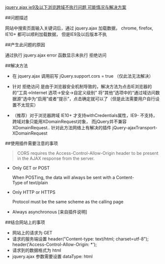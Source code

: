 [jquery ajax ie9及以下浏览跨域不执行问题 可能情况与解决方案 ](http://www.cnblogs.com/cnblogs-jcy/articles/5523030.html)

##问题描述

网站中搜索页面输入关键词后，通过 jquery.ajax 加载数据， chrome, firefox, IE10+ 都可以顺利加载数据，
但是IE9及以后版本不执

##产生此问题的原因

通过执行 jquery.ajax error 函数显示未执行 拒绝访问

##解决方法

* 在 jquery.ajax 调用前写 jQuery.support.cors = true （仅此法无法解决）
* 针对 拒绝访问 是由于浏览器安全机制导致的，解决方法为点击IE浏览器的的“工具->Internet 选项->安全->自定义级别”
将“其他”选项中的“通过域访问数据源”选中为“启用”或者“提示”，点击确定就可以了（但是此法需要用户自行设置不太现实）

* （推荐）对于浏览器跨域 IE10+ 才支持withCredentials属性，IE9- 不支持，跨域对象只能用XDomainRequest对象，
而jQuery并不兼容XDomainRequest.. 针对此方法网络上有解决的插件 jQuery-ajaxTransport-XDomainRequest


##使用插件需要注意的事项

> CORS requires the Access-Control-Allow-Origin header to be present in the AJAX response from the server.

* Only GET or POST 

    When POSTing, the data will always be sent with a Content-Type of text/plain
* Only HTTP or HTTPS 

    Protocol must be the same scheme as the calling page
    
* Always asynchronous
[来自插件说明]

##结合网站上的事项

* 网站上的请求为 GET
* 请求的服务端设置 header("Content-type: text/html; charset=utf-8"); header('Access-Control-Allow-Origin: *');
* 请求到的数据格式为 html
* jquery.ajax 参数需要设置 dataType: html
